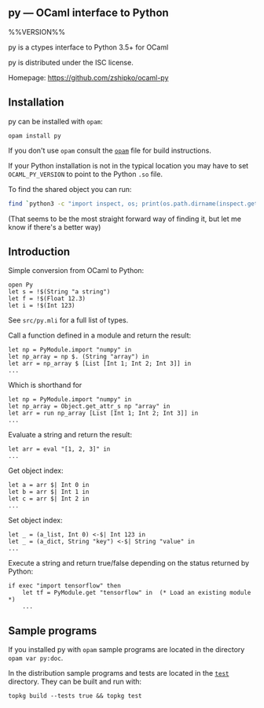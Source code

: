 py — OCaml interface to Python
-------------------------------------------------------------------------------
%%VERSION%%

py is a ctypes interface to Python 3.5+ for OCaml

py is distributed under the ISC license.

Homepage: https://github.com/zshipko/ocaml-py

## Installation

py can be installed with `opam`:

    opam install py

If you don't use `opam` consult the [`opam`](opam) file for build instructions.

If your Python installation is not in the typical location you may have to set `OCAML_PY_VERSION` to point to the Python `.so` file.

To find the shared object you can run:

```bash
find `python3 -c "import inspect, os; print(os.path.dirname(inspect.getfile(inspect)))"` -name 'libpython*.so'
```

(That seems to be the most straight forward way of finding it, but let me know if there's a better way)

## Introduction

Simple conversion from OCaml to Python:

    open Py
    let s = !$(String "a string")
    let f = !$(Float 12.3)
    let i = !$(Int 123)

See `src/py.mli` for a full list of types.

Call a function defined in a module and return the result:

    let np = PyModule.import "numpy" in
    let np_array = np $. (String "array") in
    let arr = np_array $ [List [Int 1; Int 2; Int 3]] in
    ...

Which is shorthand for

    let np = PyModule.import "numpy" in
    let np_array = Object.get_attr_s np "array" in
    let arr = run np_array [List [Int 1; Int 2; Int 3]] in
    ...

Evaluate a string and return the result:

    let arr = eval "[1, 2, 3]" in
    ...

Get object index:

    let a = arr $| Int 0 in
    let b = arr $| Int 1 in
    let c = arr $| Int 2 in
    ...

Set object index:

    let _ = (a_list, Int 0) <-$| Int 123 in
    let _ = (a_dict, String "key") <-$| String "value" in
    ...

Execute a string and return true/false depending on the status returned by Python:

    if exec "import tensorflow" then
        let tf = PyModule.get "tensorflow" in  (* Load an existing module *)
        ...

## Sample programs

If you installed py with `opam` sample programs are located in
the directory `opam var py:doc`.

In the distribution sample programs and tests are located in the
[`test`](test) directory. They can be built and run
with:

    topkg build --tests true && topkg test

